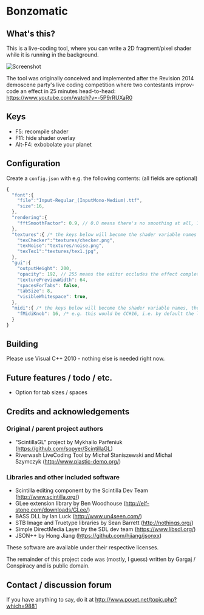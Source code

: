 # Bonzomatic

## What's this?
This is a live-coding tool, where you can write a 2D fragment/pixel shader while it is running in the background.

![Screenshot](http://i.imgur.com/8K8IztLl.jpg)

The tool was originally conceived and implemented after the Revision 2014 demoscene party's live coding competition where two contestants improv-code an effect in 25 minutes head-to-head: https://www.youtube.com/watch?v=-5P9rRUXaR0

## Keys
- F5: recompile shader
- F11: hide shader overlay
- Alt-F4: exbobolate your planet

## Configuration
Create a ```config.json``` with e.g. the following contents: (all fields are optional)
``` javascript
{
  "font":{
    "file":"Input-Regular_(InputMono-Medium).ttf",
    "size":16,
  },
  "rendering":{
    "fftSmoothFactor": 0.9, // 0.0 means there's no smoothing at all, 1.0 means the FFT is completely smoothed flat
  },
  "textures":{ /* the keys below will become the shader variable names */
    "texChecker":"textures/checker.png",
    "texNoise":"textures/noise.png",
    "texTex1":"textures/tex1.jpg",
  },
  "gui":{
    "outputHeight": 200,
    "opacity": 192, // 255 means the editor occludes the effect completely, 0 means the editor is fully transparent
    "texturePreviewWidth": 64,
    "spacesForTabs": false,
    "tabSize": 8,
    "visibleWhitespace": true,
  },
  "midi":{ /* the keys below will become the shader variable names, the values are the CC numbers */
    "fMidiKnob": 16, /* e.g. this would be CC#16, i.e. by default the leftmost knob on a nanoKONTROL 2 */
  }
}
```

## Building
Please use Visual C++ 2010 - nothing else is needed right now.

## Future features / todo / etc.
- Option for tab sizes / spaces

## Credits and acknowledgements
### Original / parent project authors
- "ScintillaGL" project by Mykhailo Parfeniuk (https://github.com/sopyer/ScintillaGL)
- Riverwash LiveCoding Tool by Michał Staniszewski and Michal Szymczyk (http://www.plastic-demo.org/)

### Libraries and other included software
- Scintilla editing component by the Scintilla Dev Team (http://www.scintilla.org/)
- GLee extension library by Ben Woodhouse (http://elf-stone.com/downloads/GLee/)
- BASS.DLL by Ian Luck (http://www.un4seen.com/)
- STB Image and Truetype libraries by Sean Barrett (http://nothings.org/)
- Simple DirectMedia Layer by the SDL dev team (https://www.libsdl.org/)
- JSON++ by Hong Jiang (https://github.com/hjiang/jsonxx)
 
These software are available under their respective licenses.

The remainder of this project code was (mostly, I guess) written by Gargaj / Conspiracy and is public domain.

## Contact / discussion forum
If you have anything to say, do it at http://www.pouet.net/topic.php?which=9881
